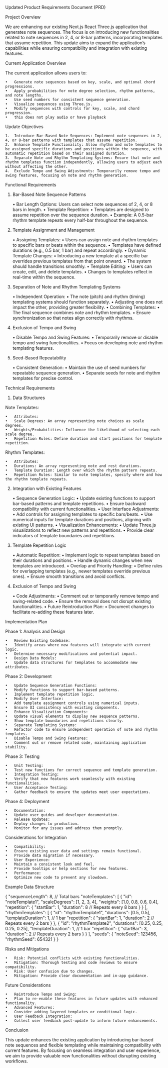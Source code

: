 Updated Product Requirements Document (PRD)

Project Overview

We are enhancing our existing Next.js React Three.js application that generates note sequences. The focus is on introducing new functionalities related to note sequences in 2, 4, or 8-bar patterns, incorporating templates that assume repetition. This update aims to expand the application’s capabilities while ensuring compatibility and integration with existing features.

Current Application Overview

The current application allows users to:

	•	Generate note sequences based on key, scale, and optional chord progressions.
	•	Apply probabilities for note degree selection, rhythm patterns, and note lengths.
	•	Use seed numbers for consistent sequence generation.
	•	Visualize sequences using Three.js.
	•	Modify sequences with controls for key, scale, and chord progression.
	•	this does not play audio or have playback 

Update Objectives

	1.	Introduce Bar-Based Note Sequences: Implement note sequences in 2, 4, or 8-bar patterns with templates that assume repetition.
	2.	Enhance Template Functionality: Allow rhythm and note templates to be assigned specific durations and positions within the sequence, with automatic repetition based on their assigned duration.
	3.	Separate Note and Rhythm Templating Systems: Ensure that note and rhythm templates function independently, allowing users to adjust each without affecting the other.
	4.	Exclude Tempo and Swing Adjustments: Temporarily remove tempo and swing features, focusing on note and rhythm generation.

Functional Requirements

1. Bar-Based Note Sequence Patterns

	•	Bar Length Options: Users can select note sequences of 2, 4, or 8 bars in length.
	•	Template Repetition:
	•	Templates are designed to assume repetition over the sequence duration.
	•	Example: A 0.5-bar rhythm template repeats every half-bar throughout the sequence.

2. Template Assignment and Management

	•	Assigning Templates:
	•	Users can assign note and rhythm templates to specific bars or beats within the sequence.
	•	Templates have defined durations (e.g., 0.5 bar, 1 bar) and repeat accordingly.
	•	Dynamic Template Changes:
	•	Introducing a new template at a specific bar overrides previous templates from that point onward.
	•	The system should handle transitions smoothly.
	•	Template Editing:
	•	Users can create, edit, and delete templates.
	•	Changes to templates reflect in real-time within the sequence.

3. Separation of Note and Rhythm Templating Systems

	•	Independent Operation:
	•	The note (pitch) and rhythm (timing) templating systems should function separately.
	•	Adjusting one does not impact the other, providing greater flexibility.
	•	Combining Templates:
	•	The final sequence combines note and rhythm templates.
	•	Ensure synchronization so that notes align correctly with rhythms.

4. Exclusion of Tempo and Swing

	•	Disable Tempo and Swing Features:
	•	Temporarily remove or disable tempo and swing functionalities.
	•	Focus on developing note and rhythm templating features.

5. Seed-Based Repeatability

	•	Consistent Generation:
	•	Maintain the use of seed numbers for repeatable sequence generation.
	•	Separate seeds for note and rhythm templates for precise control.

Technical Requirements

1. Data Structures

Note Templates:

	•	Attributes:
	•	Scale Degrees: An array representing note choices as scale degrees.
	•	Weights/Probabilities: Influence the likelihood of selecting each scale degree.
	•	Repetition Rules: Define duration and start positions for template repetition.

Rhythm Templates:

	•	Attributes:
	•	Durations: An array representing note and rest durations.
	•	Template Duration: Length over which the rhythm pattern repeats.
	•	Repetition Rules: Similar to note templates, specify where and how the rhythm template repeats.

2. Integration with Existing Features

	•	Sequence Generation Logic:
	•	Update existing functions to support bar-based patterns and template repetitions.
	•	Ensure backward compatibility with current functionalities.
	•	User Interface Adjustments:
	•	Add controls for assigning templates to specific bars/beats.
	•	Use numerical inputs for template durations and positions, aligning with existing UI patterns.
	•	Visualization Enhancements:
	•	Update Three.js visualizations to reflect new patterns and repetitions.
	•	Provide clear indicators of template boundaries and repetitions.

3. Template Repetition Logic

	•	Automatic Repetition:
	•	Implement logic to repeat templates based on their durations and positions.
	•	Handle dynamic changes when new templates are introduced.
	•	Overlap and Priority Handling:
	•	Define rules for overlapping templates (e.g., newer templates override previous ones).
	•	Ensure smooth transitions and avoid conflicts.

4. Exclusion of Tempo and Swing

	•	Code Adjustments:
	•	Comment out or temporarily remove tempo and swing-related code.
	•	Ensure the removal does not disrupt existing functionalities.
	•	Future Reintroduction Plan:
	•	Document changes to facilitate re-adding these features later.

Implementation Plan

Phase 1: Analysis and Design

	•	Review Existing Codebase:
	•	Identify areas where new features will integrate with current logic.
	•	Determine necessary modifications and potential impact.
	•	Design Data Models:
	•	Update data structures for templates to accommodate new attributes.

Phase 2: Development

	•	Update Sequence Generation Functions:
	•	Modify functions to support bar-based patterns.
	•	Implement template repetition logic.
	•	Modify User Interface:
	•	Add template assignment controls using numerical inputs.
	•	Ensure UI consistency with existing components.
	•	Enhance Visualization Components:
	•	Update visual elements to display new sequence patterns.
	•	Show template boundaries and repetitions clearly.
	•	Separate Templating Systems:
	•	Refactor code to ensure independent operation of note and rhythm templates.
	•	Disable Tempo and Swing Features:
	•	Comment out or remove related code, maintaining application stability.

Phase 3: Testing

	•	Unit Testing:
	•	Test new functions for correct sequence and template generation.
	•	Integration Testing:
	•	Verify that new features work seamlessly with existing functionalities.
	•	User Acceptance Testing:
	•	Gather feedback to ensure the updates meet user expectations.

Phase 4: Deployment

	•	Documentation:
	•	Update user guides and developer documentation.
	•	Release Updates:
	•	Deploy changes to production.
	•	Monitor for any issues and address them promptly.

Considerations for Integration

	•	Compatibility:
	•	Ensure existing user data and settings remain functional.
	•	Provide data migration if necessary.
	•	User Experience:
	•	Maintain a consistent look and feel.
	•	Provide tooltips or help sections for new features.
	•	Performance:
	•	Optimize new code to prevent any slowdown.

Example Data Structure

{
  "sequenceLength": 8,  // Total bars
  "noteTemplates": [
    {
      "id": "noteTemplate1",
      "scaleDegrees": [1, 2, 3, 4],
      "weights": [1.0, 0.8, 0.6, 0.4],
      "repetition": {
        "startBar": 1,
        "duration": 8  // Repeats every 8 bars
      }
    }
  ],
  "rhythmTemplates": [
    {
      "id": "rhythmTemplate1",
      "durations": [0.5, 0.5],
      "templateDuration": 1,  // 1 bar
      "repetition": {
        "startBar": 1,
        "duration": 2  // Repeats every 2 bars
      }
    },
    {
      "id": "rhythmTemplate2",
      "durations": [0.25, 0.25, 0.25, 0.25],
      "templateDuration": 1,  // 1 bar
      "repetition": {
        "startBar": 3,
        "duration": 2  // Repeats every 2 bars
      }
    }
  ],
  "seeds": {
    "noteSeed": 123456,
    "rhythmSeed": 654321
  }
}

Risks and Mitigations

	•	Risk: Potential conflicts with existing functionalities.
	•	Mitigation: Thorough testing and code reviews to ensure compatibility.
	•	Risk: User confusion due to changes.
	•	Mitigation: Provide clear documentation and in-app guidance.

Future Considerations

	•	Reintroduce Tempo and Swing:
	•	Plan to re-enable these features in future updates with enhanced functionality.
	•	Advanced Features:
	•	Consider adding layered templates or conditional logic.
	•	User Feedback Integration:
	•	Collect user feedback post-update to inform future enhancements.

Conclusion

This update enhances the existing application by introducing bar-based note sequences and flexible templating while maintaining compatibility with current features. By focusing on seamless integration and user experience, we aim to provide valuable new functionalities without disrupting existing workflows.